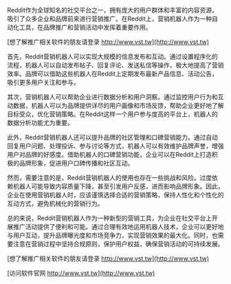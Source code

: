Reddit作为全球知名的社交平台之一，拥有庞大的用户群体和丰富的内容资源，吸引了众多企业和品牌前来进行营销推广。在Reddit上，营销机器人作为一种自动化工具，在品牌推广和营销活动中发挥着重要作用。

[想了解推广相关软件的朋友请登录 http://www.vst.tw](http://www.vst.tw)

首先，Reddit营销机器人可以实现大规模的信息发布和互动。通过设置程序化的流程，机器人可以自动发布帖子、回复评论、发送私信等操作，极大地提高了营销效率。品牌可以借助这些机器人在Reddit上定期发布最新产品信息、活动公告，吸引更多用户关注和参与。

其次，营销机器人可以帮助企业进行数据分析和用户洞察。通过监控用户行为和互动数据，机器人可以为品牌提供详尽的用户画像和市场反馈，帮助企业更好地了解目标受众，优化营销策略。在Reddit这样一个用户参与度高的平台上，机器人的数据分析功能尤为重要。

此外，Reddit营销机器人还可以提升品牌的社区管理和口碑营销能力。通过自动回复用户问题、处理投诉、参与讨论等方式，机器人可以有效维护品牌声誉，增强用户对品牌的好感度。借助机器人的口碑营销功能，企业可以在Reddit上打造积极的品牌形象，促进用户口碑传播和社区互动。

然而，需要注意的是，Reddit营销机器人的使用也存在一些挑战和风险。过度依赖机器人可能导致内容质量下降，甚至引发用户反感，进而影响品牌形象。因此，企业在使用营销机器人时，应该谨慎选择合适的营销策略，保持人性化和个性化的互动方式，避免机械化的营销行为。

总的来说，Reddit营销机器人作为一种新型的营销工具，为企业在社交平台上开展推广活动提供了便利和可能。通过合理有效地运用机器人技术，企业可以更好地与用户互动，提升品牌曝光度和市场竞争力，实现营销效果的最大化。同时，也需要注意在营销过程中坚持合规原则，保护用户权益，确保营销活动的可持续发展。

[想了解推广相关软件的朋友请登录 http://www.vst.tw](http://www.vst.tw)


[访问软件官网 http://www.vst.tw](http://www.vst.tw)
